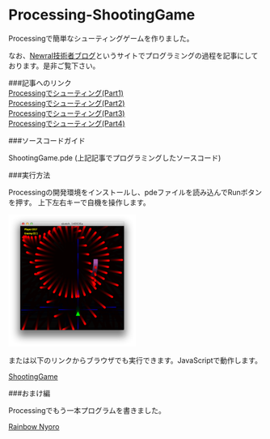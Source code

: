 Processing-ShootingGame
=======================


Processingで簡単なシューティングゲームを作りました。

なお、[Newral技術者ブログ](http://newral.info/publics/index/79/&anchor_link=page79_341#page79_341)というサイトでプログラミングの過程を記事にしております。是非ご覧下さい。

###記事へのリンク  
[Processingでシューティング(Part1)](http://newral.info/publics/index/79/page341=2/r_id=206/c_id=341/detail=1/&anchor_link=page79_341_206#page79_341_206)  
[Processingでシューティング(Part2)](http://newral.info/publics/index/79/page341=2/r_id=210/c_id=341/detail=1/&anchor_link=page79_341_210#page79_341_210)  
[Processingでシューティング(Part3)](http://newral.info/publics/index/79/r_id=213/c_id=341/detail=1/&anchor_link=page79_341_213#page79_341_213)  
[Processingでシューティング(Part4)](http://newral.info/publics/index/79/r_id=215/c_id=341/detail=1/&anchor_link=page79_341_215#page79_341_215)  

###ソースコードガイド

ShootingGame.pde (上記記事でプログラミングしたソースコード)  

###実行方法

Processingの開発環境をインストールし、pdeファイルを読み込んでRunボタンを押す。
上下左右キーで自機を操作します。

<img src="20141012_02.png" alt="ゲーム画像" width="50%" height="50%" />

または以下のリンクからブラウザでも実行できます。JavaScriptで動作します。

[ShootingGame](http://muratamuu.github.io/Processing-ShootingGame/index.html)


###おまけ編

Processingでもう一本プログラムを書きました。

[Rainbow Nyoro](http://github.com/muratamuu/Processing-RainbowNyoro)
